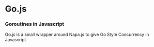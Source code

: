 # Go.js
### Goroutines in Javascript

Go.js is a small wrapper around Napa.js to give Go Style Concurrency in Javascript
